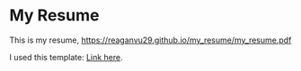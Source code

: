 # My Resume
This is my resume, https://reaganvu29.github.io/my_resume/my_resume.pdf

I used this template: [Link here](https://github.com/sb2nov/resume).
